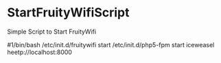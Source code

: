 # StartFruityWifiScript
Simple Script to Start FruityWifi

#1/bin/bash
/etc/init.d/fruitywifi start
/etc/init.d/php5-fpm start
iceweasel heetp://localhost:8000
